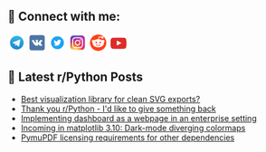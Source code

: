 ## 🔎 Connect with me:
[<img src="https://github.com/bullbesh/bullbesh/blob/main/images/Telegram.png" width="32" height="32" />](https://t.me/bullbesh)
[<img src="https://github.com/bullbesh/bullbesh/blob/main/images/VK.png" width="32" height="32" />](https://vk.com/bullbesh)
[<img src="https://github.com/bullbesh/bullbesh/blob/main/images/Twitter.png" width="32" height="32" />](https://twitter.com/bullbesh1)
[<img src="https://github.com/bullbesh/bullbesh/blob/main/images/Instagram.png" width="32" height="32" />](https://www.instagram.com/bullbesh)
[<img src="https://github.com/bullbesh/bullbesh/blob/main/images/Reddit.png" width="32" height="32" />](https://www.reddit.com/user/bullbesh)
[<img src="https://github.com/bullbesh/bullbesh/blob/main/images/YouTube.png" width="32" height="32" />](https://www.youtube.com/channel/UCtfjRs6uzgq5mfm8S06WTcg)

## 📕 Latest r/Python Posts
<!-- BLOG-POST-LIST:START -->
- [Best visualization library for clean SVG exports?](https://www.reddit.com/r/Python/comments/1gh5y83/best_visualization_library_for_clean_svg_exports/)
- [Thank you r/Python - I&#39;d like to give something back](https://www.reddit.com/r/Python/comments/1gh1svl/thank_you_rpython_id_like_to_give_something_back/)
- [Implementing dashboard as a webpage in an enterprise setting](https://www.reddit.com/r/Python/comments/1gh0qde/implementing_dashboard_as_a_webpage_in_an/)
- [Incoming in matplotlib 3.10: Dark-mode diverging colormaps](https://www.reddit.com/r/Python/comments/1gh094o/incoming_in_matplotlib_310_darkmode_diverging/)
- [PymuPDF licensing requirements for other dependencies](https://www.reddit.com/r/Python/comments/1ggz3d3/pymupdf_licensing_requirements_for_other/)
<!-- BLOG-POST-LIST:END -->
